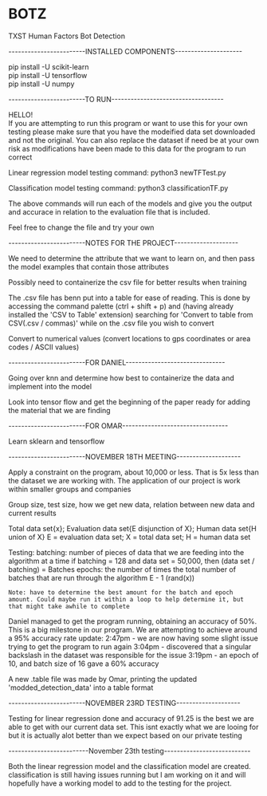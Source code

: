 # BOTZ
TXST Human Factors Bot Detection 


------------------------INSTALLED COMPONENTS---------------------

pip install -U scikit-learn    
pip install -U tensorflow     
pip install -U numpy


------------------------TO RUN-----------------------------------

HELLO!     
If you are attempting to run this program or want to use this for your own testing please make sure that you have the modeified data set downloaded and not the original. You can also replace the dataset if need be at your own risk as modifications have been made to this data for the program to run correct 

Linear regression model testing command: 
python3 newTFTest.py

Classification model testing command: 
python3 classificationTF.py

The above commands will run each of the models and give you the output and accurace in relation to the evaluation file that is included. 

Feel free to change the file and try your own


------------------------NOTES FOR THE PROJECT--------------------

We need to determine the attribute that we want to learn on, and then pass the model examples that contain those attributes 

Possibly need to containerize the csv file for better results when training 

The .csv file has benn put into a table for ease of reading. This is done by accessing the command palette (ctrl + shift + p) and (having already installed the 'CSV to Table' extension) searching for 'Convert to table from CSV(.csv / commas)' while on the .csv file you wish to convert

Convert to numerical values (convert locations to gps coordinates or area codes / ASCII values) 


------------------------FOR DANIEL-------------------------------

Going over knn and determine how best to containerize the data and implement into the model

Look into tensor flow and get the beginning of the paper ready for adding the material that we are finding 


------------------------FOR OMAR---------------------------------

Learn sklearn and tensorflow


------------------------NOVEMBER 18TH MEETING--------------------

Apply a constraint on the program, about 10,000 or less. That is 5x less than the dataset we are working with. The application of our project is work within smaller groups and companies

Group size, test size, how we get new data, relation between new data and current results

Total data set{x}; Evaluation data set{E disjunction of X}; Human data set{H union of X}
    E = evaluation data set; X = total data set; H = human data set

Testing:
    batching: number of pieces of data that we are feeding into the algorithm at a time
        if batching = 128 and data set = 50,000, then (data set / batching) = Batches
    epochs: the number of times the total number of batches that are run through the algorithm
        E - 1 (rand(x))

    Note: have to determine the best amount for the batch and epoch amount. Could maybe run it within a loop to help determine it, but that might take awhile to complete

Daniel managed to get the program running, obtaining an accuracy of 50%. This is a big milestone in our program. We are attempting to achieve around a 95% accuracy rate
    update: 2:47pm - we are now having some slight issue trying to get the program to run again
            3:04pm - discovered that a singular backslash in the dataset was responsible for the issue
            3:19pm - an epoch of 10, and batch size of 16 gave a 60% accuracy

A new .table file was made by Omar, printing the updated 'modded_detection_data' into a table format


------------------------NOVEMBER 23RD TESTING--------------------

Testing for linear regression done and accuracy of 91.25 is the best we are able to get with our current data set. This isnt exactly what we are looing for but it is actually alot better than we expect based on our private testing 


-------------------------November 23th testing---------------------------

Both the linear regression model and the classification model are created. classification is still having issues running but I am working on it and will hopefully have a working model to add to the testing for the project. 
